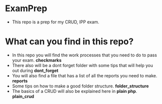 # ExamPrep

- This repo is a prep for my CRUD, IPP exam.

# What can you find in this repo?

- In this repo you will find the work processes that you need to do to pass your exam.   **checkmarks**
- There also will be a dont forget folder with some tips that will help you out during   **dont_forget**
- You will also find a file that has a list of all the reports you need to make.         **reports**
- Some tips on how to make a good folder structure.                                      **folder_structure**
- The basics of a CRUD will also be explained here in **plain php**.                     **plain_crud**